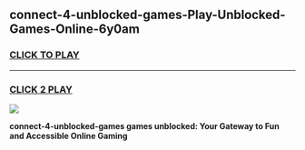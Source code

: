 
## connect-4-unblocked-games-Play-Unblocked-Games-Online-6y0am
<h3>
<a href="https://premium76.site?title=connect-4-unblocked-games&ref=24A">CLICK TO PLAY</a></h3>
<hr>

<h3>
<a href="https://premium76.site?title=connect-4-unblocked-games&ref=24A">CLICK 2 PLAY</a>
  
</h3>

<a href="https://premium76.site?title=connect-4-unblocked-games&ref=24A"><img src="https://clearcache.store/games.png"></a>


**connect-4-unblocked-games games unblocked: Your Gateway to Fun and Accessible Online Gaming**
